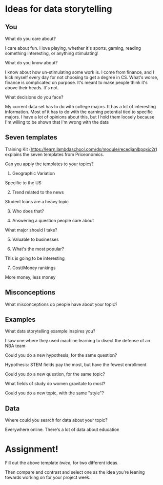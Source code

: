 # Ideas for data storytelling

## You

What do you care about?

I care about fun. I love playing, whether it's sports, gaming, reading something interesting, or anything stimulating!

What do you know about?

I know about how un-stimulating some work is. I come from finance, and I kick myself every day for not choosing to get a degree in CS. What's worse, finance is complicated on purpose. It's meant to make people think it's above their heads. It's not.

What decisions do you face?

My current data set has to do with college majors. It has a lot of interesting information. Most of it has to do with the earning potential tied to specific majors. I have a lot of opinions about this, but I hold them loosely because I'm willing to be shown that I'm wrong with the data

## Seven templates

Training Kit (https://learn.lambdaschool.com/ds/module/recedjanlbpqxic2r) explains the seven templates from Priceonomics.

Can you apply the templates to your topics? 

1. Geographic Variation

Specific to the US

2. Trend related to the news

Student loans are a heavy topic

3. Who does that?

4. Answering a question people care about

What major should I take?

5. Valuable to businesses


6. What's the most popular?

This is going to be interesting

7. Cost/Money rankings

More money, less money


## Misconceptions

What misconceptions do people have about your topic?


## Examples

What data storytelling example inspires you?

I saw one where they used machine learning to disect the defense of an NBA team

Could you do a new hypothesis, for the same question?

Hypothesis: STEM fields pay the most, but have the fewest enrollment

Could you do a new question, for the same topic?

What fields of study do women gravitate to most?

Could you do a new topic, with the same "style"?


## Data

Where could you search for data about your topic?

Everywhere online. There's a lot of data about education

# Assignment!

Fill out the above template *twice*, for two different ideas.

Then compare and contrast and select one as the idea you're leaning towards
working on for your project week.
